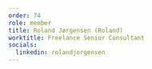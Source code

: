 ```yaml
---
order: 74
role: member
title: Roland Jørgensen (Roland)
worktitle: Freelance Senior Consultant
socials:
  linkedin: rolandjorgensen
---
```

